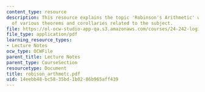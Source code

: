 ```yaml
---
content_type: resource
description: This resource explains the topic 'Robinson's Arithmetic' with the proofs
  of various theorems and corollaries related to the subject.
file: https://ol-ocw-studio-app-qa.s3.amazonaws.com/courses/24-242-logic-ii-spring-2004/14eebb48bc5835bd1b0286b965aff439_robison_arthmetc.pdf
file_type: application/pdf
learning_resource_types:
- Lecture Notes
ocw_type: OCWFile
parent_title: Lecture Notes
parent_type: CourseSection
resourcetype: Document
title: robison_arthmetc.pdf
uid: 14eebb48-bc58-35bd-1b02-86b965aff439
---
```

